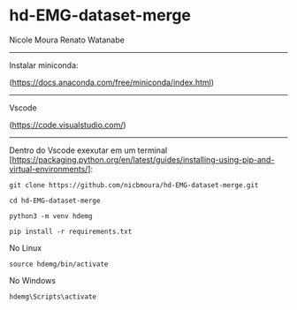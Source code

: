 # hd-EMG-dataset-merge
Nicole Moura
Renato Watanabe

---
Instalar miniconda:

(https://docs.anaconda.com/free/miniconda/index.html)

---
Vscode 

(https://code.visualstudio.com/)

---
Dentro do Vscode exexutar em um terminal [https://packaging.python.org/en/latest/guides/installing-using-pip-and-virtual-environments/]:



`git clone https://github.com/nicbmoura/hd-EMG-dataset-merge.git`

`cd hd-EMG-dataset-merge`

`python3 -m venv hdemg`

`pip install -r requirements.txt`

No Linux

`source hdemg/bin/activate`

No Windows

`hdemg\Scripts\activate`
